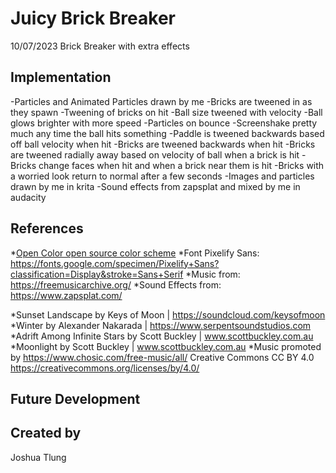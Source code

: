 # Juicy Brick Breaker
10/07/2023
Brick Breaker with extra effects


## Implementation
-Particles and Animated Particles drawn by me
-Bricks are tweened in as they spawn
-Tweening of bricks on hit
-Ball size tweened with velocity
-Ball glows brighter with more speed
-Particles on bounce
-Screenshake pretty much any time the ball hits something
-Paddle is tweened backwards based off ball velocity when hit
-Bricks are tweened backwards when hit
-Bricks are tweened radially away based on velocity of ball when a brick is hit
-Bricks change faces when hit and when a brick near them is hit
-Bricks with a worried look return to normal after a few seconds
-Images and particles drawn by me in krita
-Sound effects from zapsplat and mixed by me in audacity


## References
*[Open Color open source color scheme](https://yeun.github.io/open-color/)
*Font Pixelify Sans: https://fonts.google.com/specimen/Pixelify+Sans?classification=Display&stroke=Sans+Serif
*Music from: https://freemusicarchive.org/
*Sound Effects from: https://www.zapsplat.com/

*Sunset Landscape by Keys of Moon | https://soundcloud.com/keysofmoon
*Winter by Alexander Nakarada | https://www.serpentsoundstudios.com
*Adrift Among Infinite Stars by Scott Buckley | www.scottbuckley.com.au
*Moonlight by Scott Buckley | www.scottbuckley.com.au
*Music promoted by https://www.chosic.com/free-music/all/
Creative Commons CC BY 4.0
https://creativecommons.org/licenses/by/4.0/

## Future Development


## Created by
Joshua Tlung
